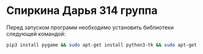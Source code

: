 # Спиркина Дарья 314 группа
Перед запуском программ необходимо установить библиотеки следующей командой:
```sh
pip3 install pygame && sudo apt-get install python3-tk && sudo apt-get install python3-pil python3-pil.imagetk
```
